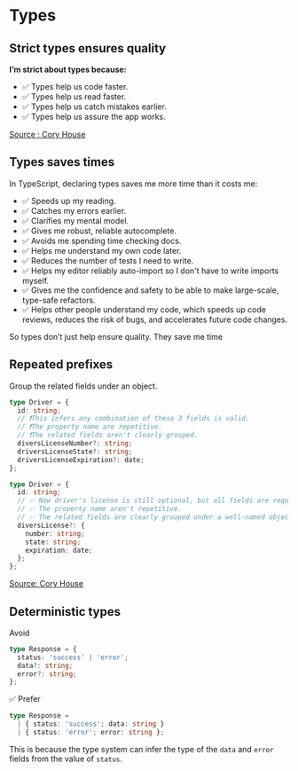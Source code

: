 # Types

## Strict types ensures quality

**I’m strict about types because:**

- ✅ Types help us code faster.
- ✅ Types help us read faster.
- ✅ Types help us catch mistakes earlier.
- ✅ Types help us assure the app works.

[Source : Cory House](https://twitter.com/housecor/status/1751605094309642753)

## Types saves times

In TypeScript, declaring types saves me more time than it costs me:

- ✅ Speeds up my reading.
- ✅ Catches my errors earlier.
- ✅ Clarifies my mental model.
- ✅ Gives me robust, reliable autocomplete.
- ✅ Avoids me spending time checking docs.
- ✅ Helps me understand my own code later.
- ✅ Reduces the number of tests I need to write.
- ✅ Helps my editor reliably auto-import so I don't have to write imports myself.
- ✅ Gives me the confidence and safety to be able to make large-scale, type-safe refactors.
- ✅ Helps other people understand my code, which speeds up code reviews, reduces the risk of bugs, and accelerates future code changes.

So types don’t just help ensure quality. They save me time

## Repeated prefixes

Group the related fields under an object.

```ts
type Driver = {
  id: string;
  // ❗This infers any combination of these 3 fields is valid.
  // ❗The property name are repetitive.
  // ❗The related fields aren't clearly grouped.
  diversLicenseNumber?: string;
  driversLicenseState?: string;
  driversLicenseExpiration?: date;
};

type Driver = {
  id: string;
  // ✅ Now driver's license is still optional, but all fields are required if it exists.
  // ✅ The property name aren't repetitive.
  // ✅ The related fields are clearly grouped under a well-named object.
  diversLicense?: {
    number: string;
    state: string;
    expiration: date;
  };
};
```

[Source: Cory House](https://twitter.com/housecor/status/1787637488485380347/photo/1)

## Deterministic types

Avoid

```ts
type Response = {
  status: 'success' | 'error';
  data?: string;
  error?: string;
};
```

✅ Prefer

```ts
type Response =
  | { status: 'success'; data: string }
  | { status: 'error'; error: string };
```

This is because the type system can infer the type of the `data` and `error` fields from the value of `status`.

